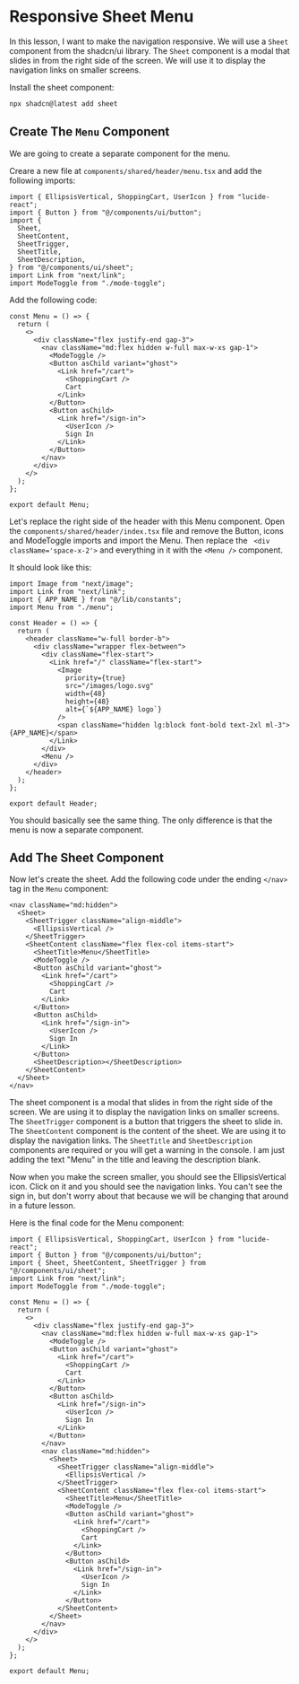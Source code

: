 # Responsive Sheet Menu

In this lesson, I want to make the navigation responsive. We will use a `Sheet` component from the shadcn/ui library. The `Sheet` component is a modal that slides in from the right side of the screen. We will use it to display the navigation links on smaller screens.

Install the sheet component:

```bash
npx shadcn@latest add sheet
```

## Create The `Menu` Component

We are going to create a separate component for the menu.

Creare a new file at `components/shared/header/menu.tsx` and add the following imports:

```tsx
import { EllipsisVertical, ShoppingCart, UserIcon } from "lucide-react";
import { Button } from "@/components/ui/button";
import {
  Sheet,
  SheetContent,
  SheetTrigger,
  SheetTitle,
  SheetDescription,
} from "@/components/ui/sheet";
import Link from "next/link";
import ModeToggle from "./mode-toggle";
```

Add the following code:

```tsx
const Menu = () => {
  return (
    <>
      <div className="flex justify-end gap-3">
        <nav className="md:flex hidden w-full max-w-xs gap-1">
          <ModeToggle />
          <Button asChild variant="ghost">
            <Link href="/cart">
              <ShoppingCart />
              Cart
            </Link>
          </Button>
          <Button asChild>
            <Link href="/sign-in">
              <UserIcon />
              Sign In
            </Link>
          </Button>
        </nav>
      </div>
    </>
  );
};

export default Menu;
```

Let's replace the right side of the header with this Menu component. Open the `components/shared/header/index.tsx` file and remove the Button, icons and ModeToggle imports and import the Menu. Then replace the ` <div className='space-x-2'>` and everything in it with the `<Menu />` component.

It should look like this:

```tsx
import Image from "next/image";
import Link from "next/link";
import { APP_NAME } from "@/lib/constants";
import Menu from "./menu";

const Header = () => {
  return (
    <header className="w-full border-b">
      <div className="wrapper flex-between">
        <div className="flex-start">
          <Link href="/" className="flex-start">
            <Image
              priority={true}
              src="/images/logo.svg"
              width={48}
              height={48}
              alt={`${APP_NAME} logo`}
            />
            <span className="hidden lg:block font-bold text-2xl ml-3">{APP_NAME}</span>
          </Link>
        </div>
        <Menu />
      </div>
    </header>
  );
};

export default Header;
```

You should basically see the same thing. The only difference is that the menu is now a separate component.

## Add The Sheet Component

Now let's create the sheet. Add the following code under the ending `</nav>` tag in the `Menu` component:

```tsx
<nav className="md:hidden">
  <Sheet>
    <SheetTrigger className="align-middle">
      <EllipsisVertical />
    </SheetTrigger>
    <SheetContent className="flex flex-col items-start">
      <SheetTitle>Menu</SheetTitle>
      <ModeToggle />
      <Button asChild variant="ghost">
        <Link href="/cart">
          <ShoppingCart />
          Cart
        </Link>
      </Button>
      <Button asChild>
        <Link href="/sign-in">
          <UserIcon />
          Sign In
        </Link>
      </Button>
      <SheetDescription></SheetDescription>
    </SheetContent>
  </Sheet>
</nav>
```

The sheet component is a modal that slides in from the right side of the screen. We are using it to display the navigation links on smaller screens. The `SheetTrigger` component is a button that triggers the sheet to slide in. The `SheetContent` component is the content of the sheet. We are using it to display the navigation links. The `SheetTitle` and `SheetDescription` components are required or you will get a warning in the console. I am just adding the text "Menu" in the title and leaving the description blank.

Now when you make the screen smaller, you should see the EllipsisVertical icon. Click on it and you should see the navigation links. You can't see the sign in, but don't worry about that because we will be changing that around in a future lesson.

Here is the final code for the Menu component:

```tsx
import { EllipsisVertical, ShoppingCart, UserIcon } from "lucide-react";
import { Button } from "@/components/ui/button";
import { Sheet, SheetContent, SheetTrigger } from "@/components/ui/sheet";
import Link from "next/link";
import ModeToggle from "./mode-toggle";

const Menu = () => {
  return (
    <>
      <div className="flex justify-end gap-3">
        <nav className="md:flex hidden w-full max-w-xs gap-1">
          <ModeToggle />
          <Button asChild variant="ghost">
            <Link href="/cart">
              <ShoppingCart />
              Cart
            </Link>
          </Button>
          <Button asChild>
            <Link href="/sign-in">
              <UserIcon />
              Sign In
            </Link>
          </Button>
        </nav>
        <nav className="md:hidden">
          <Sheet>
            <SheetTrigger className="align-middle">
              <EllipsisVertical />
            </SheetTrigger>
            <SheetContent className="flex flex-col items-start">
              <SheetTitle>Menu</SheetTitle>
              <ModeToggle />
              <Button asChild variant="ghost">
                <Link href="/cart">
                  <ShoppingCart />
                  Cart
                </Link>
              </Button>
              <Button asChild>
                <Link href="/sign-in">
                  <UserIcon />
                  Sign In
                </Link>
              </Button>
            </SheetContent>
          </Sheet>
        </nav>
      </div>
    </>
  );
};

export default Menu;
```
